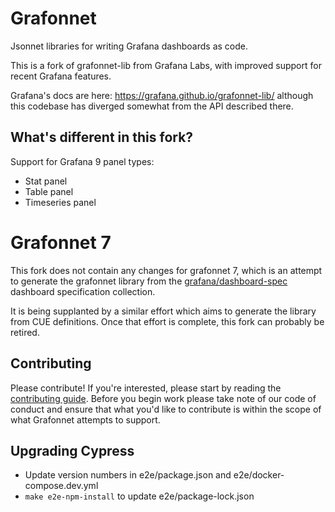 # Grafonnet

Jsonnet libraries for writing Grafana dashboards as code.

This is a fork of grafonnet-lib from Grafana Labs, with improved support for
recent Grafana features.

Grafana's docs are here: https://grafana.github.io/grafonnet-lib/ although this
codebase has diverged somewhat from the API described there.

## What's different in this fork?

Support for Grafana 9 panel types:

- Stat panel
- Table panel
- Timeseries panel

# Grafonnet 7

This fork does not contain any changes for grafonnet 7, which is an attempt to generate the grafonnet library from the [grafana/dashboard-spec](https://github.com/grafana/dashboard-spec) dashboard specification collection.

It is being supplanted by a similar effort which aims to generate the library
from CUE definitions. Once that effort is complete, this fork can probably be
retired.

## Contributing

Please contribute! If you're interested, please start by reading the
[contributing guide](CONTRIBUTING.md). Before you begin work please take note of
our code of conduct and ensure that what you'd like to contribute is within the
scope of what Grafonnet attempts to support.

## Upgrading Cypress

- Update version numbers in e2e/package.json and e2e/docker-compose.dev.yml
- `make e2e-npm-install` to update e2e/package-lock.json
